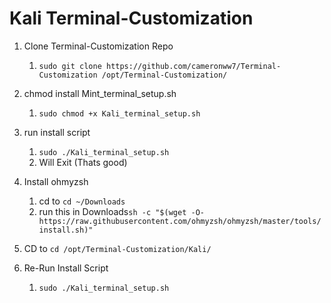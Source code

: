 # Kali Terminal-Customization

1. Clone Terminal-Customization Repo
   1. `sudo git clone https://github.com/cameronww7/Terminal-Customization /opt/Terminal-Customization/`

2. chmod install Mint_terminal_setup.sh
   1. `sudo chmod +x Kali_terminal_setup.sh`

3. run install script
   1. `sudo ./Kali_terminal_setup.sh`
   2. Will Exit (Thats good)

4. Install ohmyzsh
   1. cd to `cd ~/Downloads`
   2. run this in Downloads`sh -c "$(wget -O- https://raw.githubusercontent.com/ohmyzsh/ohmyzsh/master/tools/install.sh)"`

5. CD to `cd /opt/Terminal-Customization/Kali/`

6. Re-Run Install Script
   1. `sudo ./Kali_terminal_setup.sh`
